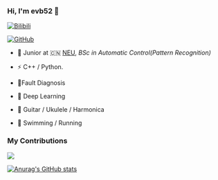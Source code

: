### Hi, I'm evb52 👋

[![Bilibili](https://img.shields.io/badge/dynamic/json?color=%23ff69b4&label=bilibili&query=%24.data.totalSubs&suffix=%20followers&url=https%3A%2F%2Fapi.spencerwoo.com%2Fsubstats%2F%3Fsource%3Dbilibili%26queryKey%3D174329988)](https://space.bilibili.com/174329988)

[![GitHub](https://img.shields.io/badge/dynamic/json?color=%09%23000000&label=github&query=%24.data.totalSubs&suffix=%20followers&url=https%3A%2F%2Fapi.spencerwoo.com%2Fsubstats%2F%3Fsource%3Dgithub%26queryKey%3DSunHaoOne)](https://github.com/Everbright52)

- 🍻 Junior at 🇨🇳 [NEU](https://neu.edu.cn/), _BSc in Automatic Control(Pattern Recognition)_

- ⚡ C++ / Python.

- :hammer:Fault Diagnosis

- :open_book: Deep Learning

- :guitar: Guitar / Ukulele / Harmonica 

- 🏃 Swimming / Running 

  

### My Contributions

![](https://raw.githubusercontent.com/thinkingthigh/thinkingthigh/main/assets/github-contribution-grid-snake.svg)

[![Anurag's GitHub stats](https://github-readme-stats.vercel.app/api?username=Everbright52)](https://github.com/anuraghazra/github-readme-stats)
